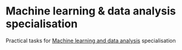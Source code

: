 # Machine learning & data analysis specialisation
Practical tasks for [Machine learning and data analysis](https://www.coursera.org/specializations/machine-learning-data-analysis) specialisation
